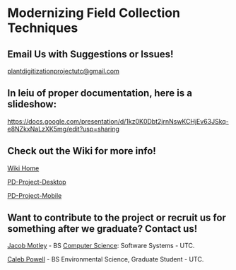 # Modernizing Field Collection Techniques

## Email Us with Suggestions or Issues!

plantdigitizationprojectutc@gmail.com

## In leiu of proper documentation, here is a slideshow:
https://docs.google.com/presentation/d/1kz0K0Dbt2jrnNswKCHjEv63JSkq-e8NZkxNaLzXK5mg/edit?usp=sharing

## Check out the Wiki for more info!
[Wiki Home](https://github.com/j-h-m/Plant-Digitization-Project/wiki)

[PD-Project-Desktop](https://github.com/j-h-m/Plant-Digitization-Project/wiki/PD-Project-Desktop)

[PD-Project-Mobile](https://github.com/j-h-m/Plant-Digitization-Project/wiki/PD-Project-Mobile)

## Want to contribute to the project or recruit us for something after we graduate? Contact us!

[Jacob Motley](https://www.linkedin.com/in/jacob-motley-b627a1152) - BS [Computer Science](https://github.com/j-h-m): Software Systems - UTC.

[Caleb Powell](https://github.com/CapPow) - BS Environmental Science, Graduate Student - UTC.
